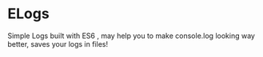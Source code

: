 # ELogs
Simple Logs built with ES6 , may help you to make console.log looking way better, saves your logs in files!

